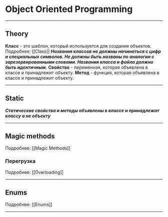 # Object Oriented Programming
***
## Theory
**Класс** - это шаблон, который используется для создания объектов.
Подробнее: 
	[[Class]]
_**Названия классов не должны начинаться с цифр и специальных символов. Не должны быть названы по аналогии с зарезервированными словами. Названия класса и файла должно быть идентичным.**_
**Свойство** - переменная, которая объявлена в классе и принадлежит объекту.
**Метод** - функция, которая объявлена в классе и принадлежит объекту.

***
## Static
_**Статические свойства и методы объявлены в классе и принадлежат классу а не объекту**_
***
## Magic methods
Подробнее:
	[[Magic Methods]]
### Перегрузка
Подробнее:
	[[Overloading]]
***
## Enums
Подробнее:
	[[Enums]]
***
